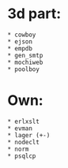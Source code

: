 # 3d part:

    * cowboy
    * ejson
    * empdb
    * gen_smtp
    * mochiweb
    * poolboy

# Own:

    * erlxslt
    * evman
    * lager (+-)
    * nodeclt
    * norm
    * psqlcp

